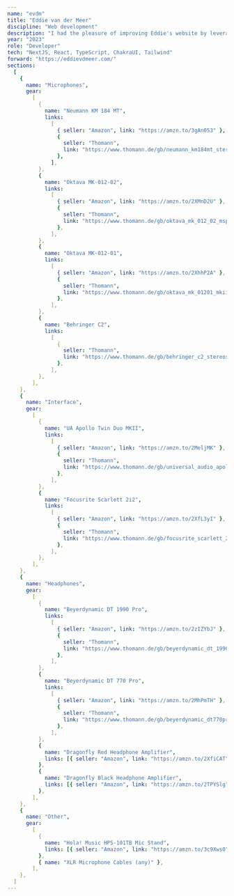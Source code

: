 ```yaml
---
name: "evdm"
title: "Eddie van der Meer"
discipline: "Web development"
description: "I had the pleasure of improving Eddie's website by leveraging React and Next.js for front-end development. My contributions focused on enhancing usability, responsiveness, and deployment on the cloud. Through this project, I gained valuable experience in creating dynamically generated pages, working with Git, and ultimately delivering a seamless browsing experience to Eddie's audience."
year: "2023"
role: "Developer"
tech: "NextJS, React, TypeScript, ChakraUI, Tailwind"
forward: "https://eddievdmeer.com/"
sections:
  [
    {
      name: "Microphones",
      gear:
        [
          {
            name: "Neumann KM 184 MT",
            links:
              [
                { seller: "Amazon", link: "https://amzn.to/3gAn053" },
                {
                  seller: "Thomann",
                  link: "https://www.thomann.de/gb/neumann_km184mt_stereoset.htm?partner_id=69983",
                },
              ],
          },
          {
            name: "Oktava MK-012-02",
            links:
              [
                { seller: "Amazon", link: "https://amzn.to/2XMnD2U" },
                {
                  seller: "Thomann",
                  link: "https://www.thomann.de/gb/oktava_mk_012_02_msp4_silver.htm?partner_id=69983",
                },
              ],
          },
          {
            name: "Oktava MK-012-01",
            links:
              [
                { seller: "Amazon", link: "https://amzn.to/2XhhP2A" },
                {
                  seller: "Thomann",
                  link: "https://www.thomann.de/gb/oktava_mk_01201_mkii_matched_pair.htm?partner_id=69983",
                },
              ],
          },
          {
            name: "Behringer C2",
            links:
              [
                {
                  seller: "Thomann",
                  link: "https://www.thomann.de/gb/behringer_c2_stereoset.htm?partner_id=69983",
                },
              ],
          },
        ],
    },
    {
      name: "Interface",
      gear:
        [
          {
            name: "UA Apollo Twin Duo MKII",
            links:
              [
                { seller: "Amazon", link: "https://amzn.to/2MeljMK" },
                {
                  seller: "Thomann",
                  link: "https://www.thomann.de/gb/universal_audio_apollo_twin_mkii_duo.htm?partner_id=69983",
                },
              ],
          },
          {
            name: "Focusrite Scarlett 2i2",
            links:
              [
                { seller: "Amazon", link: "https://amzn.to/2XfL3yI" },
                {
                  seller: "Thomann",
                  link: "https://www.thomann.de/gb/focusrite_scarlett_2i2_3rd_gen.htm?partner_id=69983",
                },
              ],
          },
        ],
    },
    {
      name: "Headphones",
      gear:
        [
          {
            name: "Beyerdynamic DT 1990 Pro",
            links:
              [
                { seller: "Amazon", link: "https://amzn.to/2zIZYbJ" },
                {
                  seller: "Thomann",
                  link: "https://www.thomann.de/gb/beyerdynamic_dt_1990_pro_250_ohms.htm?partner_id=69983",
                },
              ],
          },
          {
            name: "Beyerdynamic DT 770 Pro",
            links:
              [
                { seller: "Amazon", link: "https://amzn.to/2MhPmTH" },
                {
                  seller: "Thomann",
                  link: "https://www.thomann.de/gb/beyerdynamic_dt770pro.htm?partner_id=69983",
                },
              ],
          },
          {
            name: "Dragonfly Red Headphone Amplifier",
            links: [{ seller: "Amazon", link: "https://amzn.to/2XfiCAT" }],
          },
          {
            name: "Dragonfly Black Headphone Amplifier",
            links: [{ seller: "Amazon", link: "https://amzn.to/2TPYSlg" }],
          },
        ],
    },
    {
      name: "Other",
      gear:
        [
          {
            name: "Hola! Music HPS-101TB Mic Stand",
            links: [{ seller: "Amazon", link: "https://amzn.to/3c9Xws0" }],
          },
          { name: "XLR Microphone Cables (any)" },
        ],
    },
  ]
---
```

